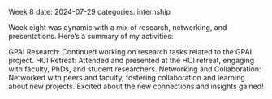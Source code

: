 Week 8
date: 2024-07-29
categories: internship

Week eight was dynamic with a mix of research, networking, and presentations. Here’s a summary of my activities:

GPAI Research: Continued working on research tasks related to the GPAI project.
HCI Retreat: Attended and presented at the HCI retreat, engaging with faculty, PhDs, and student researchers.
Networking and Collaboration: Networked with peers and faculty, fostering collaboration and learning about new projects.
Excited about the new connections and insights gained!
